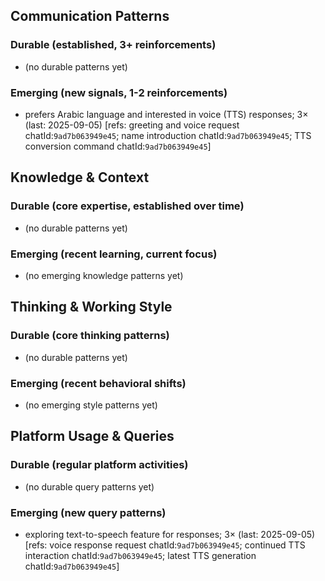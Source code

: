 ## Communication Patterns
### Durable (established, 3+ reinforcements)
- (no durable patterns yet)

### Emerging (new signals, 1-2 reinforcements)
- prefers Arabic language and interested in voice (TTS) responses; 3× (last: 2025-09-05) [refs: greeting and voice request chatId:`9ad7b063949e45`; name introduction chatId:`9ad7b063949e45`; TTS conversion command chatId:`9ad7b063949e45`]

## Knowledge & Context
### Durable (core expertise, established over time)
- (no durable patterns yet)

### Emerging (recent learning, current focus)
- (no emerging knowledge patterns yet)

## Thinking & Working Style
### Durable (core thinking patterns)
- (no durable patterns yet)

### Emerging (recent behavioral shifts)
- (no emerging style patterns yet)

## Platform Usage & Queries
### Durable (regular platform activities)
- (no durable query patterns yet)

### Emerging (new query patterns)
- exploring text-to-speech feature for responses; 3× (last: 2025-09-05) [refs: voice response request chatId:`9ad7b063949e45`; continued TTS interaction chatId:`9ad7b063949e45`; latest TTS generation chatId:`9ad7b063949e45`]